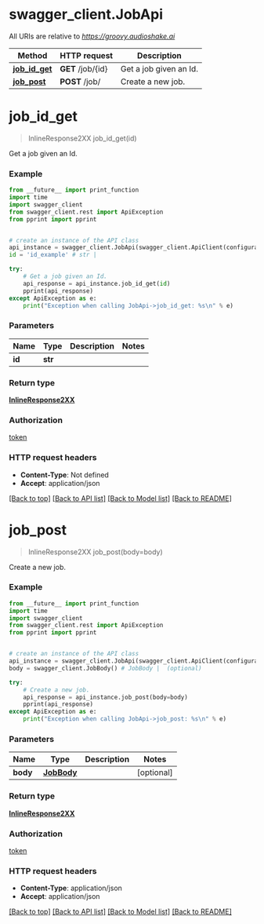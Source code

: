 # swagger_client.JobApi

All URIs are relative to *https://groovy.audioshake.ai*

Method | HTTP request | Description
------------- | ------------- | -------------
[**job_id_get**](JobApi.md#job_id_get) | **GET** /job/{id} | Get a job given an Id.
[**job_post**](JobApi.md#job_post) | **POST** /job/ | Create a new job.

# **job_id_get**
> InlineResponse2XX job_id_get(id)

Get a job given an Id.

### Example
```python
from __future__ import print_function
import time
import swagger_client
from swagger_client.rest import ApiException
from pprint import pprint


# create an instance of the API class
api_instance = swagger_client.JobApi(swagger_client.ApiClient(configuration))
id = 'id_example' # str | 

try:
    # Get a job given an Id.
    api_response = api_instance.job_id_get(id)
    pprint(api_response)
except ApiException as e:
    print("Exception when calling JobApi->job_id_get: %s\n" % e)
```

### Parameters

Name | Type | Description  | Notes
------------- | ------------- | ------------- | -------------
 **id** | **str**|  | 

### Return type

[**InlineResponse2XX**](InlineResponse2XX.md)

### Authorization

[token](../README.md#token)

### HTTP request headers

 - **Content-Type**: Not defined
 - **Accept**: application/json

[[Back to top]](#) [[Back to API list]](../README.md#documentation-for-api-endpoints) [[Back to Model list]](../README.md#documentation-for-models) [[Back to README]](../README.md)

# **job_post**
> InlineResponse2XX job_post(body=body)

Create a new job.

### Example
```python
from __future__ import print_function
import time
import swagger_client
from swagger_client.rest import ApiException
from pprint import pprint


# create an instance of the API class
api_instance = swagger_client.JobApi(swagger_client.ApiClient(configuration))
body = swagger_client.JobBody() # JobBody |  (optional)

try:
    # Create a new job.
    api_response = api_instance.job_post(body=body)
    pprint(api_response)
except ApiException as e:
    print("Exception when calling JobApi->job_post: %s\n" % e)
```

### Parameters

Name | Type | Description  | Notes
------------- | ------------- | ------------- | -------------
 **body** | [**JobBody**](JobBody.md)|  | [optional] 

### Return type

[**InlineResponse2XX**](InlineResponse2XX.md)

### Authorization

[token](../README.md#token)

### HTTP request headers

 - **Content-Type**: application/json
 - **Accept**: application/json

[[Back to top]](#) [[Back to API list]](../README.md#documentation-for-api-endpoints) [[Back to Model list]](../README.md#documentation-for-models) [[Back to README]](../README.md)

